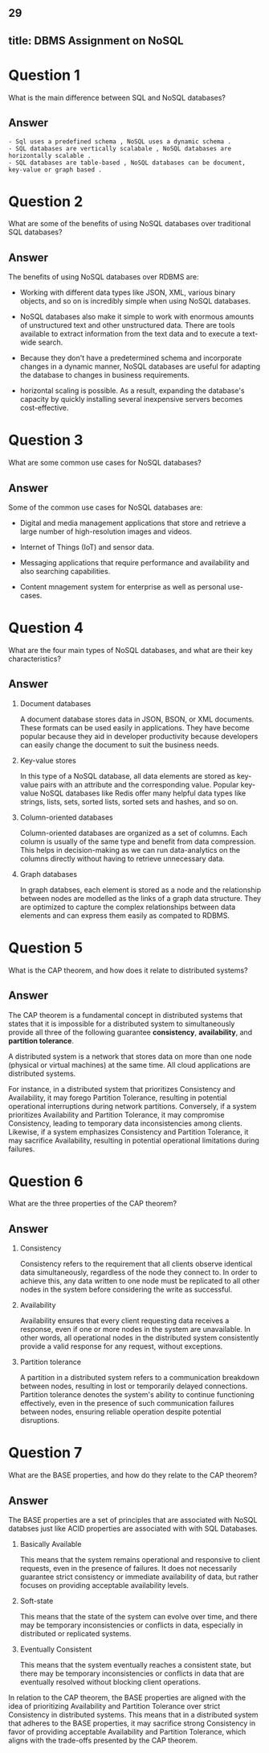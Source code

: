 ## 29

## title: DBMS Assignment on NoSQL

# Question 1

What is the main difference between SQL and NoSQL databases?

## Answer

    - Sql uses a predefined schema , NoSQL uses a dynamic schema .
    - SQL databases are vertically scalabale , NoSQL databases are horizontally scalable .
    - SQL databases are table-based , NoSQL databases can be document, key-value or graph based .

# Question 2

What are some of the benefits of using NoSQL databases over
traditional SQL databases?

## Answer

The benefits of using NoSQL databases over RDBMS are:

- Working with different data types like JSON, XML, various binary objects, and so on is incredibly simple when using NoSQL databases.

- NoSQL databases also make it simple to work with enormous amounts of unstructured text and other unstructured data. There are tools available to extract information from the text data and to execute a text-wide search.

- Because they don't have a predetermined schema and incorporate changes in a dynamic manner, NoSQL databases are useful for adapting the database to changes in business requirements.

- horizontal scaling is possible. As a result, expanding the database's capacity by quickly installing several inexpensive servers becomes cost-effective.

# Question 3

What are some common use cases for NoSQL databases?

## Answer

Some of the common use cases for NoSQL databases are:

- Digital and media management applications that store and retrieve a large
  number of high-resolution images and videos.

- Internet of Things (IoT) and sensor data.

- Messaging applications that require performance and availability and also
  searching capabilities.

- Content mnagement system for enterprise as well as personal use-cases.

# Question 4

What are the four main types of NoSQL databases, and what are
their key characteristics?

## Answer

1. Document databases

   A document database stores data in JSON, BSON, or XML documents. These formats can be
   used easily in applications. They have become popular because they aid in developer
   productivity because developers can easily change the document to suit the business
   needs.

2. Key-value stores

   In this type of a NoSQL database, all data elements are stored as key-value pairs
   with an attribute and the corresponding value. Popular key-value NoSQL databases
   like Redis offer many helpful data types like strings, lists, sets, sorted lists,
   sorted sets and hashes, and so on.

3. Column-oriented databases

   Column-oriented databases are organized as a set of columns. Each column is usually
   of the same type and benefit from data compression. This helps in decision-making
   as we can run data-analytics on the columns directly without having to retrieve
   unnecessary data.

4. Graph databases

   In graph databses, each element is stored as a node and the relationship between
   nodes are modelled as the links of a graph data structure. They are optimized
   to capture the complex relationships between data elements and can express them
   easily as compated to RDBMS.

# Question 5

What is the CAP theorem, and how does it relate to distributed
systems?

## Answer

The CAP theorem is a fundamental concept in distributed systems that states that it is impossible for a distributed system to simultaneously provide all three of the following guarantee **consistency**, **availability**, and **partition tolerance**.

A distributed system is a network that stores data on more than one node (physical or virtual machines) at the same time. All cloud applications are distributed systems.

For instance, in a distributed system that prioritizes Consistency and Availability, it may forego Partition Tolerance, resulting in potential operational interruptions during network partitions. Conversely, if a system prioritizes Availability and Partition Tolerance, it may compromise Consistency, leading to temporary data inconsistencies among clients. Likewise, if a system emphasizes Consistency and Partition Tolerance, it may sacrifice Availability, resulting in potential operational limitations during failures.

# Question 6

What are the three properties of the CAP theorem?

## Answer

1. Consistency

   Consistency refers to the requirement that all clients observe identical data simultaneously, regardless of the node they connect to. In order to achieve this, any data written to one node must be replicated to all other nodes in the system before considering the write as successful.

2. Availability

   Availability ensures that every client requesting data receives a response, even if one or more nodes in the system are unavailable. In other words, all operational nodes in the distributed system consistently provide a valid response for any request, without exceptions.

3. Partition tolerance

   A partition in a distributed system refers to a communication breakdown between nodes, resulting in lost or temporarily delayed connections. Partition tolerance denotes the system's ability to continue functioning effectively, even in the presence of such communication failures between nodes, ensuring reliable operation despite potential disruptions.

# Question 7

What are the BASE properties, and how do they relate to the CAP
theorem?

## Answer

The BASE properties are a set of principles that are associated with NoSQL databses just like ACID
properties are associated with with SQL Databases.

1. Basically Available

   This means that the system remains operational and responsive to client requests, even in the presence of failures. It does not necessarily guarantee strict consistency or immediate availability of data, but rather focuses on providing acceptable availability levels.

2. Soft-state

   This means that the state of the system can evolve over time, and there may be temporary inconsistencies or conflicts in data, especially in distributed or replicated systems.

3. Eventually Consistent

   This means that the system eventually reaches a consistent state, but there may be temporary inconsistencies or conflicts in data that are eventually resolved without blocking client operations.

In relation to the CAP theorem, the BASE properties are aligned with the idea of prioritizing Availability and Partition Tolerance over strict Consistency in distributed systems. This means that in a distributed system that adheres to the BASE properties, it may sacrifice strong Consistency in favor of providing acceptable Availability and Partition Tolerance, which aligns with the trade-offs presented by the CAP theorem.
